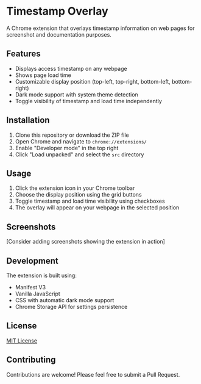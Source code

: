# Timestamp Overlay

A Chrome extension that overlays timestamp information on web pages for screenshot and documentation purposes.

## Features

- Displays access timestamp on any webpage
- Shows page load time
- Customizable display position (top-left, top-right, bottom-left, bottom-right)
- Dark mode support with system theme detection
- Toggle visibility of timestamp and load time independently

## Installation

1. Clone this repository or download the ZIP file
2. Open Chrome and navigate to `chrome://extensions/`
3. Enable "Developer mode" in the top right
4. Click "Load unpacked" and select the `src` directory

## Usage

1. Click the extension icon in your Chrome toolbar
2. Choose the display position using the grid buttons
3. Toggle timestamp and load time visibility using checkboxes
4. The overlay will appear on your webpage in the selected position

## Screenshots

[Consider adding screenshots showing the extension in action]

## Development

The extension is built using:
- Manifest V3
- Vanilla JavaScript
- CSS with automatic dark mode support
- Chrome Storage API for settings persistence

## License

[MIT License](LICENSE)

## Contributing

Contributions are welcome! Please feel free to submit a Pull Request. 